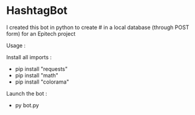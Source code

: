 # HashtagBot
I created this bot in python to create # in a local database  (through POST form) for an Epitech project

Usage : 

 Install all imports :
+ pip install "requests"
+ pip install "math"
+ pip install "colorama"

 Launch the bot :
+ py bot.py
